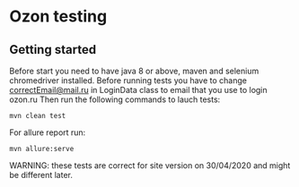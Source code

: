 Ozon testing
====


## Getting started


Before start you need to have java 8 or above, maven and selenium chromedriver installed.
Before running tests you have to change correctEmail@mail.ru in LoginData class to email that you use to login ozon.ru
Then run the following commands to lauch tests:
```
mvn clean test
```
For allure report run:
```
mvn allure:serve
```
WARNING: these tests are correct for site version on 30/04/2020 and might be different later.